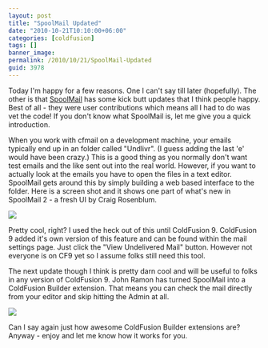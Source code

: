 ```yaml
---
layout: post
title: "SpoolMail Updated"
date: "2010-10-21T10:10:00+06:00"
categories: [coldfusion]
tags: []
banner_image: 
permalink: /2010/10/21/SpoolMail-Updated
guid: 3978
---
```


Today I'm happy for a few reasons. One I can't say till later (hopefully). The other is that <a href="http://spoolmail.riaforge.org">SpoolMail</a> has some kick butt updates that I think people happy. Best of all - they were user contributions which means all I had to do was vet the code! If you don't know what SpoolMail is, let me give you a quick introduction.
<!--more-->
When you work with cfmail on a development machine, your emails typically end up in an folder called "Undlivr". (I guess adding the last 'e' would have been crazy.) This is a good thing as you normally don't want test emails and the like sent out into the real world. However, if you want to actually look at the emails you have to open the files in a text editor. SpoolMail gets around this by simply building a web based interface to the folder. Here is a screen shot and it shows one part of what's new in SpoolMail 2 - a fresh UI by Craig Rosenblum.

<img src="https://static.raymondcamden.com/images/screen19.png" />

Pretty cool, right? I used the heck out of this until ColdFusion 9. ColdFusion 9 added it's own version of this feature and can be found within the mail settings page. Just click the "View Undelivered Mail" button. However not everyone is on CF9 yet so I assume folks still need this tool. 

The next update though I think is pretty darn cool and will be useful to folks in any version of ColdFusion 9. John Ramon has turned SpoolMail into a ColdFusion Builder extension. That means you can check the mail directly from your editor and skip hitting the Admin at all.

<img src="https://static.raymondcamden.com/images/cfjedi/screen20.png" />

Can I say again just how awesome ColdFusion Builder extensions are? Anyway - enjoy and let me know how it works for you.